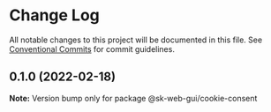 # Change Log

All notable changes to this project will be documented in this file.
See [Conventional Commits](https://conventionalcommits.org) for commit guidelines.

## 0.1.0 (2022-02-18)

**Note:** Version bump only for package @sk-web-gui/cookie-consent

